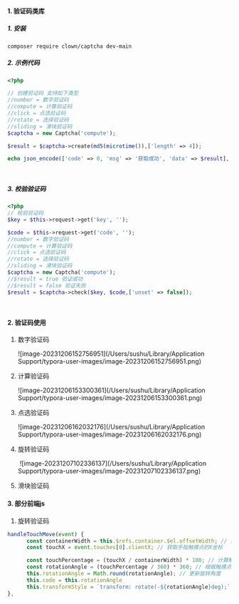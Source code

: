 #### 1. 验证码类库

##### 	1. 安装

```
composer require clown/captcha dev-main
```

##### 	2. 示例代码

```php
<?php

// 创建验证码 支持如下类型
//number = 数字验证码 
//compute = 计算验证码 
//click = 点选验证码 
//rotate = 选择验证码    
//sliding = 滑块验证码    
$captcha = new Captcha('compute');

$result = $captcha->create(md5(microtime()),['length' => 4]);

echo json_encode(['code' => 0, 'msg' => '获取成功', 'data' => $result], JSON_UNESCAPED_UNICODE);

            
```

##### 	3. 校验验证码

```php
<?php
// 校验验证码
$key = $this->request->get('key', '');

$code = $this->request->get('code', '');
//number = 数字验证码 
//compute = 计算验证码 
//click = 点选验证码 
//rotate = 选择验证码    
//sliding = 滑块验证码  
$captcha = new Captcha('compute');
//$result = true 验证成功
//$result = false 验证失败
$result = $captcha->check($key, $code,['unset' => false]);
	
            
```



#### 2. 验证码使用

1. 数字验证码

    ![image-20231206152756951](/Users/sushu/Library/Application Support/typora-user-images/image-20231206152756951.png)

2. 计算验证码

    ![image-20231206153300361](/Users/sushu/Library/Application Support/typora-user-images/image-20231206153300361.png)

3. 点选验证码

    ![image-20231206162032176](/Users/sushu/Library/Application Support/typora-user-images/image-20231206162032176.png)

4. 旋转验证码

    ​                                                     ![image-20231207102336137](/Users/sushu/Library/Application Support/typora-user-images/image-20231207102336137.png)  

5. 滑块验证码



#### 3. 部分前端js

1. 旋转验证码

```javascript
handleTouchMove(event) {
      const containerWidth = this.$refs.container.$el.offsetWidth; // 获取容器宽度
      const touchX = event.touches[0].clientX; // 获取手指触摸点的X坐标

      const touchPercentage = (touchX / containerWidth) * 100; // 计算触摸点的百分比
      const rotationAngle = (touchPercentage / 360) * 360; // 根据触摸点的百分比计算旋转角度
      this.rotationAngle = Math.round(rotationAngle); // 更新旋转角度
      this.code = this.rotationAngle
      this.transformStyle = `transform: rotate(-${rotationAngle}deg);`; // 设置图片旋转样式
},
```

